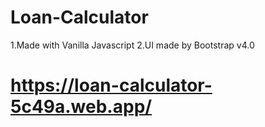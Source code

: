 # Loan-Calculator
1.Made with Vanilla Javascript
2.UI made by Bootstrap v4.0

# https://loan-calculator-5c49a.web.app/

